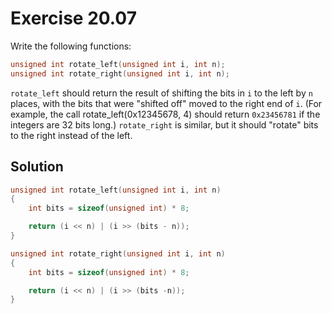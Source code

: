 # Exercise 20.07

Write the following functions:

```c
unsigned int rotate_left(unsigned int i, int n);
unsigned int rotate_right(unsigned int i, int n);
```

`rotate_left` should return the result of shifting the bits in `i` to the left
by `n` places, with the bits that were "shifted off" moved to the right end of
`i`. (For example, the call rotate_left(0x12345678, 4) should return
`0x23456781` if the integers are 32 bits long.) `rotate_right` is similar, but
it should "rotate" bits to the right instead of the left.

## Solution

```c
unsigned int rotate_left(unsigned int i, int n)
{
    int bits = sizeof(unsigned int) * 8;

    return (i << n) | (i >> (bits - n));
}

unsigned int rotate_right(unsigned int i, int n)
{
    int bits = sizeof(unsigned int) * 8;

    return (i << n) | (i >> (bits -n));
}
```
